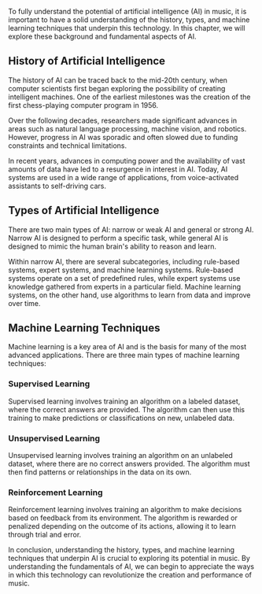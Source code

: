 
To fully understand the potential of artificial intelligence (AI) in music, it is important to have a solid understanding of the history, types, and machine learning techniques that underpin this technology. In this chapter, we will explore these background and fundamental aspects of AI.

History of Artificial Intelligence
----------------------------------

The history of AI can be traced back to the mid-20th century, when computer scientists first began exploring the possibility of creating intelligent machines. One of the earliest milestones was the creation of the first chess-playing computer program in 1956.

Over the following decades, researchers made significant advances in areas such as natural language processing, machine vision, and robotics. However, progress in AI was sporadic and often slowed due to funding constraints and technical limitations.

In recent years, advances in computing power and the availability of vast amounts of data have led to a resurgence in interest in AI. Today, AI systems are used in a wide range of applications, from voice-activated assistants to self-driving cars.

Types of Artificial Intelligence
--------------------------------

There are two main types of AI: narrow or weak AI and general or strong AI. Narrow AI is designed to perform a specific task, while general AI is designed to mimic the human brain's ability to reason and learn.

Within narrow AI, there are several subcategories, including rule-based systems, expert systems, and machine learning systems. Rule-based systems operate on a set of predefined rules, while expert systems use knowledge gathered from experts in a particular field. Machine learning systems, on the other hand, use algorithms to learn from data and improve over time.

Machine Learning Techniques
---------------------------

Machine learning is a key area of AI and is the basis for many of the most advanced applications. There are three main types of machine learning techniques:

### Supervised Learning

Supervised learning involves training an algorithm on a labeled dataset, where the correct answers are provided. The algorithm can then use this training to make predictions or classifications on new, unlabeled data.

### Unsupervised Learning

Unsupervised learning involves training an algorithm on an unlabeled dataset, where there are no correct answers provided. The algorithm must then find patterns or relationships in the data on its own.

### Reinforcement Learning

Reinforcement learning involves training an algorithm to make decisions based on feedback from its environment. The algorithm is rewarded or penalized depending on the outcome of its actions, allowing it to learn through trial and error.

In conclusion, understanding the history, types, and machine learning techniques that underpin AI is crucial to exploring its potential in music. By understanding the fundamentals of AI, we can begin to appreciate the ways in which this technology can revolutionize the creation and performance of music.
